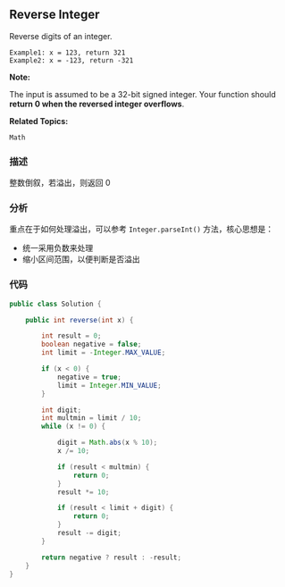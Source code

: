 ## Reverse Integer

Reverse digits of an integer.

```
Example1: x = 123, return 321
Example2: x = -123, return -321
```

**Note:**

The input is assumed to be a 32-bit signed integer. Your function should **return 0 when the reversed integer overflows**.

**Related Topics:**

`Math`

### 描述

整数倒叙，若溢出，则返回 0

### 分析

重点在于如何处理溢出，可以参考 `Integer.parseInt()` 方法，核心思想是：
- 统一采用负数来处理
- 缩小区间范围，以便判断是否溢出

### 代码

```java
public class Solution {

    public int reverse(int x) {

        int result = 0;
        boolean negative = false;
        int limit = -Integer.MAX_VALUE;

        if (x < 0) {
            negative = true;
            limit = Integer.MIN_VALUE;
        }

        int digit;
        int multmin = limit / 10;
        while (x != 0) {

            digit = Math.abs(x % 10);
            x /= 10;

            if (result < multmin) {
                return 0;
            }
            result *= 10;

            if (result < limit + digit) {
                return 0;
            }
            result -= digit;
        }

        return negative ? result : -result;
    }
}
```
